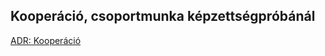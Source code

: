 ## Kooperáció, csoportmunka képzettségpróbánál

[ADR: Kooperáció](https://github.com/kaktusztea/km100/wiki/ADR.kooperacio)
